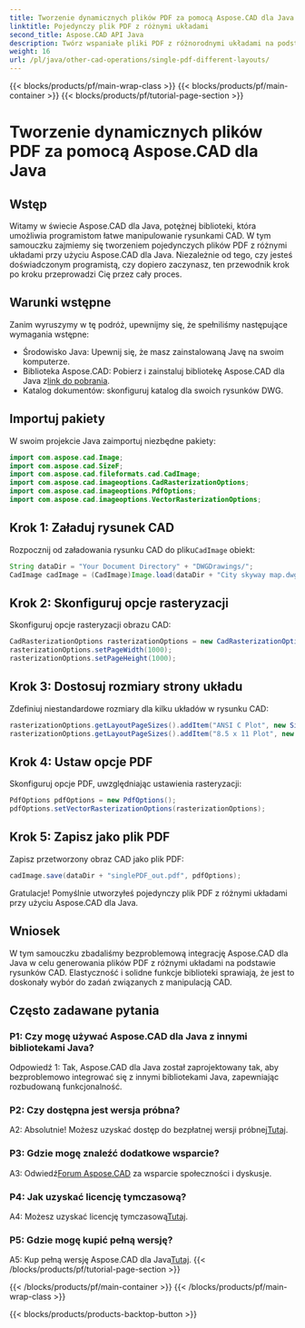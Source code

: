 ```yaml
---
title: Tworzenie dynamicznych plików PDF za pomocą Aspose.CAD dla Java
linktitle: Pojedynczy plik PDF z różnymi układami
second_title: Aspose.CAD API Java
description: Twórz wspaniałe pliki PDF z różnorodnymi układami na podstawie rysunków CAD za pomocą Aspose.CAD dla Java. Łatwa integracja i zaawansowane funkcje dla programistów Java.
weight: 16
url: /pl/java/other-cad-operations/single-pdf-different-layouts/
---
```


{{< blocks/products/pf/main-wrap-class >}}
{{< blocks/products/pf/main-container >}}
{{< blocks/products/pf/tutorial-page-section >}}

# Tworzenie dynamicznych plików PDF za pomocą Aspose.CAD dla Java

## Wstęp

Witamy w świecie Aspose.CAD dla Java, potężnej biblioteki, która umożliwia programistom łatwe manipulowanie rysunkami CAD. W tym samouczku zajmiemy się tworzeniem pojedynczych plików PDF z różnymi układami przy użyciu Aspose.CAD dla Java. Niezależnie od tego, czy jesteś doświadczonym programistą, czy dopiero zaczynasz, ten przewodnik krok po kroku przeprowadzi Cię przez cały proces.

## Warunki wstępne

Zanim wyruszymy w tę podróż, upewnijmy się, że spełniliśmy następujące wymagania wstępne:
- Środowisko Java: Upewnij się, że masz zainstalowaną Javę na swoim komputerze.
-  Biblioteka Aspose.CAD: Pobierz i zainstaluj bibliotekę Aspose.CAD dla Java z[link do pobrania](https://releases.aspose.com/cad/java/).
- Katalog dokumentów: skonfiguruj katalog dla swoich rysunków DWG.

## Importuj pakiety

W swoim projekcie Java zaimportuj niezbędne pakiety:

```java
import com.aspose.cad.Image;
import com.aspose.cad.SizeF;
import com.aspose.cad.fileformats.cad.CadImage;
import com.aspose.cad.imageoptions.CadRasterizationOptions;
import com.aspose.cad.imageoptions.PdfOptions;
import com.aspose.cad.imageoptions.VectorRasterizationOptions;
```

## Krok 1: Załaduj rysunek CAD

 Rozpocznij od załadowania rysunku CAD do pliku`CadImage` obiekt:

```java
String dataDir = "Your Document Directory" + "DWGDrawings/";
CadImage cadImage = (CadImage)Image.load(dataDir + "City skyway map.dwg");
```

## Krok 2: Skonfiguruj opcje rasteryzacji

Skonfiguruj opcje rasteryzacji obrazu CAD:

```java
CadRasterizationOptions rasterizationOptions = new CadRasterizationOptions();
rasterizationOptions.setPageWidth(1000);
rasterizationOptions.setPageHeight(1000);
```

## Krok 3: Dostosuj rozmiary strony układu

Zdefiniuj niestandardowe rozmiary dla kilku układów w rysunku CAD:

```java
rasterizationOptions.getLayoutPageSizes().addItem("ANSI C Plot", new SizeF(500, 1000));
rasterizationOptions.getLayoutPageSizes().addItem("8.5 x 11 Plot", new SizeF(1000, 100));
```

## Krok 4: Ustaw opcje PDF

Skonfiguruj opcje PDF, uwzględniając ustawienia rasteryzacji:

```java
PdfOptions pdfOptions = new PdfOptions();
pdfOptions.setVectorRasterizationOptions(rasterizationOptions);
```

## Krok 5: Zapisz jako plik PDF

Zapisz przetworzony obraz CAD jako plik PDF:

```java
cadImage.save(dataDir + "singlePDF_out.pdf", pdfOptions);
```

Gratulacje! Pomyślnie utworzyłeś pojedynczy plik PDF z różnymi układami przy użyciu Aspose.CAD dla Java.

## Wniosek

W tym samouczku zbadaliśmy bezproblemową integrację Aspose.CAD dla Java w celu generowania plików PDF z różnymi układami na podstawie rysunków CAD. Elastyczność i solidne funkcje biblioteki sprawiają, że jest to doskonały wybór do zadań związanych z manipulacją CAD.

## Często zadawane pytania

### P1: Czy mogę używać Aspose.CAD dla Java z innymi bibliotekami Java?

Odpowiedź 1: Tak, Aspose.CAD dla Java został zaprojektowany tak, aby bezproblemowo integrować się z innymi bibliotekami Java, zapewniając rozbudowaną funkcjonalność.

### P2: Czy dostępna jest wersja próbna?

 A2: Absolutnie! Możesz uzyskać dostęp do bezpłatnej wersji próbnej[Tutaj](https://releases.aspose.com/).

### P3: Gdzie mogę znaleźć dodatkowe wsparcie?

 A3: Odwiedź[Forum Aspose.CAD](https://forum.aspose.com/c/cad/19) za wsparcie społeczności i dyskusje.

### P4: Jak uzyskać licencję tymczasową?

 A4: Możesz uzyskać licencję tymczasową[Tutaj](https://purchase.aspose.com/temporary-license/).

### P5: Gdzie mogę kupić pełną wersję?

A5: Kup pełną wersję Aspose.CAD dla Java[Tutaj](https://purchase.aspose.com/buy).
{{< /blocks/products/pf/tutorial-page-section >}}

{{< /blocks/products/pf/main-container >}}
{{< /blocks/products/pf/main-wrap-class >}}

{{< blocks/products/products-backtop-button >}}
